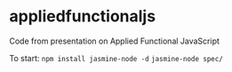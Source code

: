# appliedfunctionaljs
Code from presentation on Applied Functional JavaScript

To start:
`npm install jasmine-node -d`
`jasmine-node spec/`
